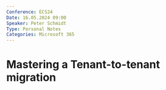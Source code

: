 ```yaml
---
Conference: ECS24
Date: 16.05.2024 09:00
Speaker: Peter Schmidt
Type: Personal Notes
Categories: Microsoft 365
---
```


# Mastering a Tenant-to-tenant migration
